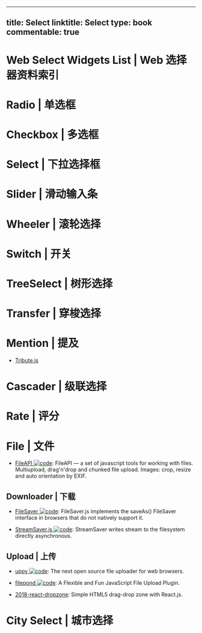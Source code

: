 
---
title: Select
linktitle: Select
type: book
commentable: true
---

# Web Select Widgets List | Web 选择器资料索引

# Radio | 单选框

# Checkbox | 多选框

# Select | 下拉选择框

# Slider | 滑动输入条

# Wheeler | 滚轮选择

# Switch | 开关

# TreeSelect | 树形选择

# Transfer | 穿梭选择

# Mention | 提及

- [Tribute.js](http://zurb.com/article/1435/tribute-js-a-new-lightweight-and-easy-to-)

# Cascader | 级联选择

# Rate | 评分

# File | 文件

- [FileAPI ![code](https://ng-tech.icu/assets/code.svg)](https://github.com/mailru/FileAPI): FileAPI — a set of javascript tools for working with files. Multiupload, drag'n'drop and chunked file upload. Images: crop, resize and auto orientation by EXIF.

## Downloader | 下载

- [FileSaver ![code](https://ng-tech.icu/assets/code.svg)](https://github.com/eligrey/FileSaver.js): FileSaver.js implements the saveAs() FileSaver interface in browsers that do not natively support it.

- [StreamSaver.js ![code](https://ng-tech.icu/assets/code.svg)](https://github.com/jimmywarting/StreamSaver.js): StreamSaver writes stream to the filesystem directly asynchronous.

## Upload | 上传

- [uppy ![code](https://ng-tech.icu/assets/code.svg)](https://parg.co/UMk): The next open source file uploader for web browsers.

- [filepond ![code](https://ng-tech.icu/assets/code.svg)](https://github.com/pqina/filepond):
  A Flexible and Fun JavaScript File Upload Plugin.

- [2018-react-dropzone](https://github.com/react-dropzone/react-dropzone): Simple HTML5 drag-drop zone with React.js.

# City Select | 城市选择

    